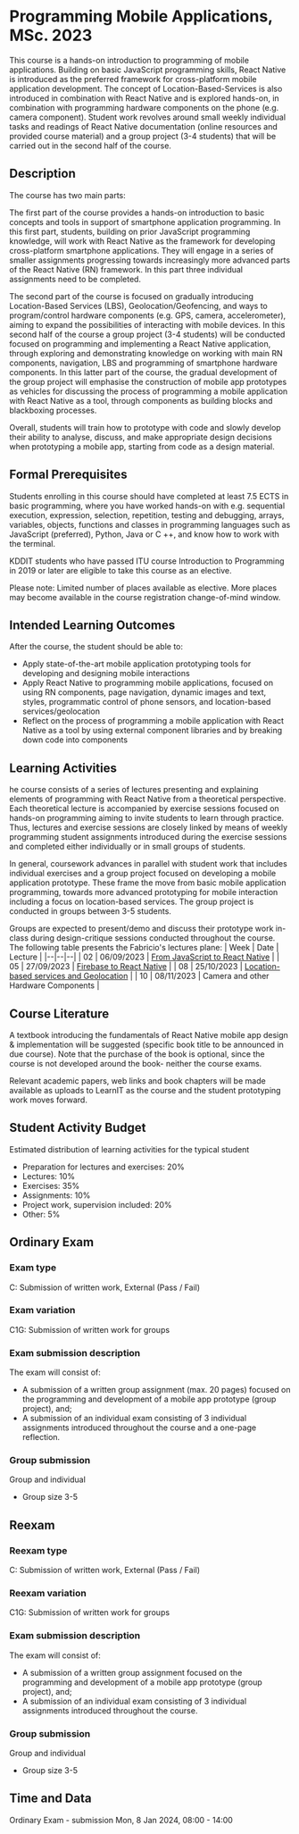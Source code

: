 
# Programming Mobile Applications, MSc. 2023

This course is a hands-on introduction to programming of mobile applications. Building on basic JavaScript programming skills, React Native is introduced as the preferred framework for cross-platform mobile application development. The concept of Location-Based-Services is also introduced in combination with React Native and is explored hands-on, in combination with programming hardware components on the phone (e.g. camera component). Student work revolves around small weekly individual tasks and readings of React Native documentation (online resources and provided course material) and a group project (3-4 students) that will be carried out in the second half of the course.

## Description

The course has two main parts: 

The first part of the course provides a hands-on introduction to basic concepts and tools in support of smartphone application programming. In this first part, students, building on prior JavaScript programming knowledge, will work with React Native as the framework for developing cross-platform smartphone applications. They will engage in a series of smaller assignments progressing towards increasingly more advanced parts of the React Native (RN) framework. In this part three individual assignments need to be completed.  

The second part of the course is focused on gradually introducing Location-Based Services (LBS), Geolocation/Geofencing, and ways to program/control hardware components (e.g. GPS, camera, accelerometer), aiming to expand the possibilities of interacting with mobile devices. In this second half of the course a group project (3-4 students) will be conducted focused on programming and implementing a React Native application, through exploring and demonstrating knowledge on working with main RN components, navigation, LBS and programming of smartphone hardware components. In this latter part of the course, the gradual development of the group project will emphasise the construction of mobile app prototypes as vehicles for discussing the process of programming a mobile application with React Native as a tool, through components as building blocks and blackboxing processes. 

Overall, students will train how to prototype with code and slowly develop their ability to analyse, discuss, and make appropriate design decisions when prototyping a mobile app, starting from code as a design material. 

## Formal Prerequisites

Students enrolling in this course should have completed at least 7.5 ECTS in basic programming, where you have worked hands-on with e.g. sequential execution, expression, selection, repetition, testing and debugging, arrays, variables, objects, functions and classes in programming languages such as JavaScript (preferred), Python, Java or C ++, and know how to work with the terminal. 

KDDIT students who have passed ITU course Introduction to Programming in 2019 or later are eligible to take this course as an elective. 

Please note: Limited number of places available as elective. More places may become available in the course registration change-of-mind window. 

## Intended Learning Outcomes

After the course, the student should be able to:

- Apply state-of-the-art mobile application prototyping tools for developing and designing mobile interactions
- Apply React Native to programming mobile applications, focused on using RN components, page navigation, dynamic images and text, styles, programmatic control of phone sensors, and location-based services/geolocation
- Reflect on the process of programming a mobile application with React Native as a tool by using external component libraries and by breaking down code into components

## Learning Activities

he course consists of a series of lectures presenting and explaining elements of programming with React Native from a theoretical perspective. Each theoretical lecture is accompanied by exercise sessions focused on hands-on programming aiming to invite students to learn through practice. Thus, lectures and exercise sessions are closely linked by means of weekly programming student assignments introduced during the exercise sessions and completed either individually or in small groups of students.

In general, coursework advances in parallel with student work that includes individual exercises and a group project focused on developing a mobile application prototype. These frame the move from basic mobile application programming, towards more advanced prototyping for mobile interaction including a focus on location-based services. The group project is conducted in groups between 3-5 students. 

Groups are expected to present/demo and discuss their prototype work in-class during design-critique sessions conducted throughout the course. The following table presents the Fabricio's lectures plane:
| Week | Date | Lecture |
|--|--|--|
| 02 | 06/09/2023 | [From JavaScript to React Native](lecture02) |
| 05 | 27/09/2023 | [Firebase to React Native](lecture05) |
| 08 | 25/10/2023 | [Location-based services and Geolocation](lecture08) |
| 10 | 08/11/2023 | Camera and other Hardware Components |

## Course Literature

A textbook introducing the fundamentals of React Native mobile app design & implementation will be suggested (specific book title to be announced in due course). Note that the purchase of the book is optional, since the course is not developed around the book- neither the course exams. 

Relevant academic papers, web links and book chapters will be made available as uploads to LearnIT as the course and the student prototyping work moves forward.

## Student Activity Budget

Estimated distribution of learning activities for the typical student

- Preparation for lectures and exercises: 20%
- Lectures: 10%
- Exercises: 35%
- Assignments: 10%
- Project work, supervision included: 20%
- Other: 5%

## Ordinary Exam

### Exam type

C: Submission of written work, External (Pass / Fail)

### Exam variation

C1G: Submission of written work for groups

### Exam submission description

The exam will consist of:

- A submission of a written group assignment (max. 20 pages) focused on the programming and development of a mobile app prototype (group project), and;
- A submission of an individual exam consisting of 3 individual assignments introduced throughout the course and a one-page reflection.

### Group submission

Group and individual

- Group size 3-5

## Reexam

### Reexam type

C: Submission of written work, External (Pass / Fail)

### Reexam variation

C1G: Submission of written work for groups

### Exam submission description

The exam will consist of:

- A submission of a written group assignment focused on the programming and development of a mobile app prototype (group project), and;
- A submission of an individual exam consisting of 3 individual assignments introduced throughout the course.

### Group submission

Group and individual

- Group size 3-5

## Time and Data

Ordinary Exam - submission Mon, 8 Jan 2024, 08:00 - 14:00
